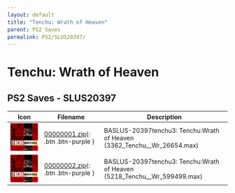 ```yaml
---
layout: default
title: "Tenchu: Wrath of Heaven"
parent: PS2 Saves
permalink: PS2/SLUS20397/
---
```

# Tenchu: Wrath of Heaven

## PS2 Saves - SLUS20397

| Icon | Filename | Description |
|------|----------|-------------|
| ![Tenchu: Wrath of Heaven](icon0.png) | [00000001.zip](00000001.zip){: .btn .btn-purple } | BASLUS-20397tenchu3: Tenchu:Wrath of Heaven (3362_Tenchu__Wr_26654.max) |
| ![Tenchu: Wrath of Heaven](icon0.png) | [00000002.zip](00000002.zip){: .btn .btn-purple } | BASLUS-20397tenchu3: Tenchu:Wrath of Heaven (5218_Tenchu__Wr_599499.max) |
